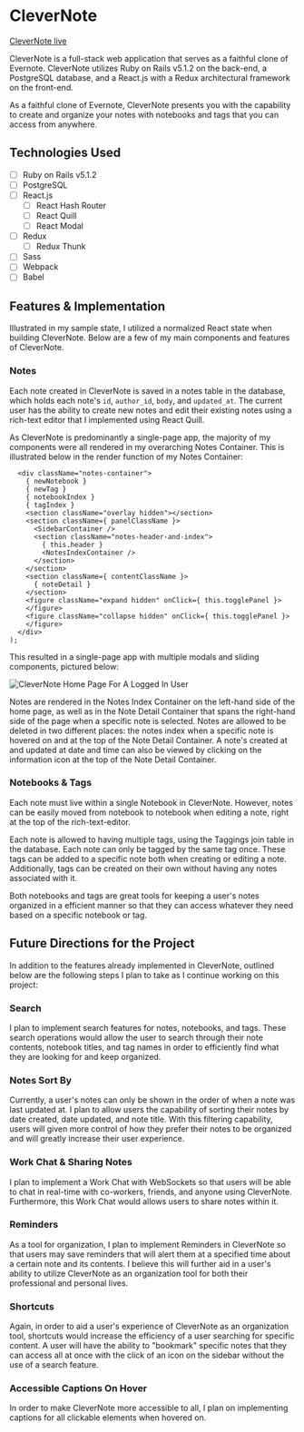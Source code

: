 # CleverNote

[CleverNote live](https://clevernote.pro)

CleverNote is a full-stack web application that serves as a faithful clone of Evernote. CleverNote utilizes Ruby on Rails v5.1.2 on the back-end, a PostgreSQL database, and a React.js with a Redux architectural framework on the front-end.

As a faithful clone of Evernote, CleverNote presents you with the capability to create and organize your notes with notebooks and tags that you can access from anywhere.

## Technologies Used
- [ ] Ruby on Rails v5.1.2
- [ ] PostgreSQL
- [ ] React.js
  - [ ] React Hash Router
  - [ ] React Quill
  - [ ] React Modal
- [ ] Redux
  - [ ] Redux Thunk
- [ ] Sass
- [ ] Webpack
- [ ] Babel

## Features & Implementation

Illustrated in my sample state, I utilized a normalized React state when building CleverNote. Below are a few of my main components and features of CleverNote.

### Notes

Each note created in CleverNote is saved in a notes table in the database, which holds each note's `id`, `author_id`, `body`, and `updated_at`. The current user has the ability to create new notes and edit their existing notes using a rich-text editor that I implemented using React Quill.

As CleverNote is predominantly a single-page app, the majority of my components were all rendered in my overarching Notes Container. This is illustrated below in the render function of my Notes Container:

```return (
  <div className="notes-container">
    { newNotebook }
    { newTag }
    { notebookIndex }
    { tagIndex }
    <section className="overlay hidden"></section>
    <section className={ panelClassName }>
      <SidebarContainer />
      <section className="notes-header-and-index">
        { this.header }
        <NotesIndexContainer />
      </section>
    </section>
    <section className={ contentClassName }>
      { noteDetail }
    </section>
    <figure className="expand hidden" onClick={ this.togglePanel }>
    </figure>
    <figure className="collapse hidden" onClick={ this.togglePanel }>
    </figure>
  </div>
);
```

This resulted in a single-page app with multiple modals and sliding components, pictured below:

![CleverNote Home Page For A Logged In User](https://res.cloudinary.com/malice/image/upload/v1501283513/Screenshot_from_2017-07-28_16-10-20_wk25ng.png)

Notes are rendered in the Notes Index Container on the left-hand side of the home page, as well as in the Note Detail Container that spans the right-hand side of the page when a specific note is selected. Notes are allowed to be deleted in two different places: the notes index when a specific note is hovered on and at the top of the Note Detail Container. A note's created at and updated at date and time can also be viewed by clicking on the information icon at the top of the Note Detail Container.

### Notebooks & Tags

Each note must live within a single Notebook in CleverNote. However, notes can be easily moved from notebook to notebook when editing a note, right at the top of the rich-text-editor.

Each note is allowed to having multiple tags, using the Taggings join table in the database. Each note can only be tagged by the same tag once. These tags can be added to a specific note both when creating or editing a note. Additionally, tags can be created on their own without having any notes associated with it.

Both notebooks and tags are great tools for keeping a user's notes organized in a efficient manner so that they can access whatever they need based on a specific notebook or tag.

## Future Directions for the Project

In addition to the features already implemented in CleverNote, outlined below are the following steps I plan to take as I continue working on this project:

### Search

I plan to implement search features for notes, notebooks, and tags. These search operations would allow the user to search through their note contents, notebook titles, and tag names in order to efficiently find what they are looking for and keep organized.

### Notes Sort By

Currently, a user's notes can only be shown in the order of when a note was last updated at. I plan to allow users the capability of sorting their notes by date created, date updated, and note title. With this filtering capability, users will given more control of how they prefer their notes to be organized and will greatly increase their user experience.

### Work Chat & Sharing Notes

I plan to implement a Work Chat with WebSockets so that users will be able to chat in real-time with co-workers, friends, and anyone using CleverNote. Furthermore, this Work Chat would allows users to share notes within it.

### Reminders

As a tool for organization, I plan to implement Reminders in CleverNote so that users may save reminders that will alert them at a specified time about a certain note and its contents. I believe this will further aid in a user's ability to utilize CleverNote as an organization tool for both their professional and personal lives.

### Shortcuts

Again, in order to aid a user's experience of CleverNote as an organization tool, shortcuts would increase the efficiency of a user searching for specific content. A user will have the ability to "bookmark" specific notes that they can access all at once with the click of an icon on the sidebar without the use of a search feature.

### Accessible Captions On Hover

In order to make CleverNote more accessible to all, I plan on implementing captions for all clickable elements when hovered on.
